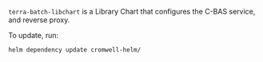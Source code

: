 `terra-batch-libchart` is a Library Chart that configures the C-BAS service, and reverse proxy.

To update, run:

```
helm dependency update cromwell-helm/
```
